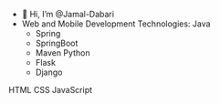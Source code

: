 - 👋 Hi, I’m @Jamal-Dabari
- Web and Mobile Development
Technologies:
Java
  - Spring
  - SpringBoot
  - Maven
Python
  - Flask
  - Django
 
HTML
CSS
JavaScript


<!---
Jamal-Dabari/Jamal-Dabari is a ✨ special ✨ repository because its `README.md` (this file) appears on your GitHub profile.
You can click the Preview link to take a look at your changes.
--->

